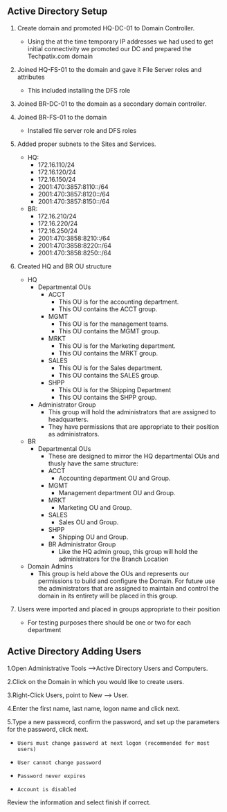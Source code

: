 ## Active Directory Setup 
1. Create domain and promoted HQ-DC-01 to Domain Controller. 
    * Using the at the time temporary IP addresses we had used to get initial connectivity we promoted our DC and prepared the Techpatix.com domain  
2. Joined HQ-FS-01 to the domain and gave it File Server roles and attributes 
   * This included installing the DFS role 
3. Joined BR-DC-01 to the domain as a secondary domain controller. 
4. Joined BR-FS-01 to the domain 
    * Installed file server role and DFS roles 
5. Added proper subnets to the Sites and Services.  
    * HQ: 
        * 172.16.110/24 
        * 172.16.120/24 
        * 172.16.150/24
        * 2001:470:3857:8110::/64 
        * 2001:470:3857:8120::/64 
        * 2001:470:3857:8150::/64
    * BR: 
        * 172.16.210/24 
        * 172.16.220/24 
        * 172.16.250/24 
        * 2001:470:3858:8210::/64 
        * 2001:470:3858:8220::/64 
        * 2001:470:3858:8250::/64 
6. Created HQ and BR OU structure 
    * HQ 
        * Departmental OUs 
            * ACCT 
                * This OU is for the accounting department. 
                * This OU contains the ACCT group. 
            * MGMT 
                * This OU is for the management teams. 
                * This OU contains the MGMT group. 
            * MRKT 
                * This OU is for the Marketing department. 
                * This OU contains the MRKT group. 
            * SALES 
                * This OU is for the Sales department. 
                * This OU contains the SALES group. 
            * SHPP 
                * This OU is for the Shipping Department 
                * This OU contains the SHPP group. 
        * Administrator Group 
            * This group will hold the administrators that are assigned to headquarters. 
            * They have permissions that are appropriate to their position as administrators. 
    * BR 
        * Departmental OUs 
            * These are designed to mirror the HQ departmental OUs and thusly have the same structure: 
            * ACCT 
                * Accounting department OU and Group. 
            * MGMT 
                * Management department OU and Group. 
            * MRKT 
                * Marketing OU and Group. 
            * SALES 
                * Sales OU and Group. 
            * SHPP 
                * Shipping OU and Group. 
            * BR Administrator Group 
                * Like the HQ admin group, this group will hold the administrators for the Branch Location 
    * Domain Admins
        * This group is held above the OUs and represents our permissions to build and configure the Domain. For future use the administrators that are assigned to maintain and control the domain in its entirety will be placed in this group. 

7. Users were imported and placed in groups appropriate to their position 
   * For testing purposes there should be one or two for each department 


## Active Directory Adding Users

1.Open Administrative Tools -->Active Directory Users and Computers.

2.Click on the Domain in which you would like to create users.

3.Right-Click Users, point to New --> User.

4.Enter the first name, last name, logon name and click next.

5.Type a new password, confirm the password, and set up the parameters for the password, click next.

*     Users must change password at next logon (recommended for most users)
*     User cannot change password
*     Password never expires
*     Account is disabled

Review the information and select finish if correct.


